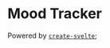 # Mood Tracker

Powered by [`create-svelte`](https://github.com/sveltejs/kit/tree/master/packages/create-svelte);
